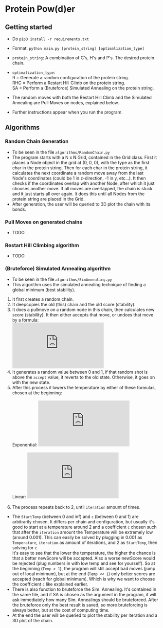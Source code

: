 # Protein Pow(d)er

## Getting started<br>
- Do `pip3 install -r requirements.txt` <br>

- Format: `python main.py [protein_string] [optimalization_type]`<br>
- `protein_string`: A combination of C's, H's and P's. The desired protein chain.<br>
- `optimalization_type`:<br>
R = Generate a random configuration of the protein string.<br>
RHC = Perform a Restart Hill Climb on the protein string.<br>
SA = Perform a (Bruteforce) Simulated Annealing on the protein string.<br>
- The random moves with both the Restart Hill Climb and the Simulated Annealing are Pull Moves on nodes, explained below.<br>
- Further instructions appear when you run the program.<br>

## Algorithms

### Random Chain Generation<br>
- To be seen in the file `algorithms/RandomChain.py`
- The program starts with a N x N Grid, contained in the Grid class. First it places a Node object in the grid at (0, 0, 0), with the type as the first char in the protein string. Then for each char in the protein string, it calculates the next coordinate a random move away from the last Node's coordinates (could be 1 in z-direction, -1 in y, etc...). It then checks if the coordinates overlap with another Node, after which it just chooses another move. If all moves are overlapped, the chain is stuck and it just starts all over again. It does this until all Nodes from the protein string are placed in the Grid.
- After generation, the user will be queried to 3D plot the chain with its bonds.

### Pull Moves on generated chains<br>
- TODO

### Restart Hill Climbing algorithm<br>
- TODO

### (Bruteforce) Simulated Annealing algorithm<br>
- To be seen in the file `algorithms/SimAnnealing.py`
- This algorithm uses the simulated annealing technique of finding a global minimum (best stability).<br>
1. It first creates a random chain.
2. It deepcopies the old (this) chain and the old score (stability).
3. It does a pullmove on a random node in this chain, then calculates new score (stability). It then either accepts that move, or undoes that move by a formula:<br>
![AcceptEquation](https://latex.codecogs.com/gif.latex?accept%20%3D%202%5E%7B%28oldScore%20-%20newScore%29%20/%20temperature%7D)<br>
4. It generates a random value between 0 and 1, if that random shot is above the `accept` value, it reverts to the old state. Otherwise, it goes on with the new state.
5. After this process it lowers the temperature by either of these formulas, chosen at the beginning:<br><br>
Exponential: ![ExpEquation](https://latex.codecogs.com/gif.latex?Temperature%20%3D%20StartTemp%20%5Cast%20c%5E%7Biteration%7D)<br><br>
Linear: ![LinearEquation](https://latex.codecogs.com/gif.latex?Temperature%20%3D%20StartTemp%20-%20iteration%20*%20c)<br><br>
6. The process repeats back to 2, until `iteration` amount of times.<br>
- The `StartTemp` (between 0 and inf) and `c` (between 0 and 1) are arbitrarily chosen. It differs per chain and configuration, but usually it's good to start at a temperature around 2 and a coefficient `c` chosen such that after the `iteration` amount the Temperature will be extremely low (around 0.001). This can easily be solved by plugging in 0.001 as `Temperature`, `iteration` as amount of iterations, and 2 as `StartTemp`, then solving for `c`<br> 
It's easy to see that the lower the temperature, the higher the chance is that a better newScore will be accepted. Also a worse newScore would be rejected (plug numbers in with low temp and see for yourself). So at the beginning (`Temp > 1`), the program will still accept bad moves (jump out of local minimum), but at the end (`Temp << 1`) only better scores are accepted (reach for global minimum). Which is why we want to choose the coefficient `c` like explained earlier.
- There is also function to bruteforce the Sim. Annealing. It's contained in the same file, and if SA is chosen as the argument in the program, it will ask immediately how many Sim. Annealings should be bruteforced. After the bruteforce only the best result is saved, so more bruteforcing is always better, but at the cost of computing time.
- At the end the user will be queried to plot the stability per iteration and a 3D plot of the chain.